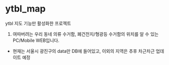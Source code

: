 # ytbl_map
ytbl 지도 기능만 활성화한 프로젝트

1. 여따버려는 우리 동네 의류 수거함, 폐건전지/형광등 수거함의 위치를 알 수 있는 PC/Mobile WEB입니다.
 - 현재는 서울시 광진구의 data만 DB에 들어있고, 이외의 지역은 추후 차근차근 업데이트 예정
